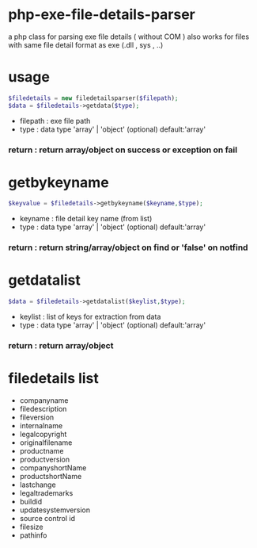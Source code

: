 # php-exe-file-details-parser
a php class for parsing exe file details ( without COM ) also works for files with same file detail format as exe (.dll , sys , ..)
# usage
```php
$filedetails = new filedetailsparser($filepath);
$data = $filedetails->getdata($type);
```
- filepath : exe file path
- type : data type 'array' | 'object' (optional) default:'array'
### return : return array/object on success or exception on fail

# getbykeyname
```php
$keyvalue = $filedetails->getbykeyname($keyname,$type);
```
- keyname : file detail key name (from list)
- type : data type 'array' | 'object' (optional) default:'array'
### return : return string/array/object on find or 'false' on notfind

# getdatalist
```php
$data = $filedetails->getdatalist($keylist,$type);
```
- keylist : list of keys for extraction from data
- type : data type 'array' | 'object' (optional) default:'array'
### return : return array/object

# filedetails list
- companyname
- filedescription
- fileversion
- internalname
- legalcopyright
- originalfilename
- productname
- productversion
- companyshortName
- productshortName
- lastchange
- legaltrademarks
- buildid
- updatesystemversion
- source control id
- filesize
- pathinfo
